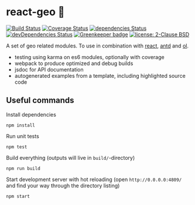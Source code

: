 # react-geo :runner:

[![Build Status](https://travis-ci.org/terrestris/react-geo.svg?branch=master)](https://travis-ci.org/terrestris/react-geo)
[![Coverage Status](https://coveralls.io/repos/github/terrestris/react-geo/badge.svg?branch=master)](https://coveralls.io/github/terrestris/react-geo?branch=master)
[![dependencies Status](https://david-dm.org/terrestris/react-geo/status.svg)](https://david-dm.org/terrestris/react-geo)
[![devDependencies Status](https://david-dm.org/terrestris/react-geo/dev-status.svg)](https://david-dm.org/terrestris/react-geo?type=dev)
[![Greenkeeper badge](https://badges.greenkeeper.io/terrestris/react-geo.svg)](https://greenkeeper.io/)
[![license: 2-Clause BSD](https://img.shields.io/badge/license-2--Clause%20BSD-brightgreen.svg)](https://opensource.org/licenses/BSD-2-Clause)

A set of geo related modules. To use in combination with [react](https://github.com/facebook/react), [antd](https://github.com/ant-design/ant-design) and [ol](https://github.com/openlayers/openlayers).

* testing using karma on es6 modules, optionally with coverage
* webpack to produce optimized and debug builds
* jsdoc for API documentation
* autogenerated examples from a template, including highlighted source code

## Useful commands

Install dependencies

    npm install

Run unit tests

    npm test

Build everything (outputs will live in `build/`-directory)

    npm run build

Start development server with hot reloading (open `http://0.0.0.0:4809/` and find your way through the directory listing)

    npm start

